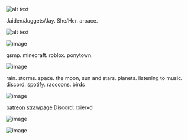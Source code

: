 ![alt text](https://64.media.tumblr.com/80e12ae489865da6e21ac01092909a87/2126920db6b8306b-2f/s500x750/4a90d187cde1eb7a128ffc7c4b53b51ea1ca2cd5.pnj)

Jaiden/Juggets/Jay. She/Her. aroace.


![alt text](https://encrypted-tbn0.gstatic.com/images?q=tbn:ANd9GcSW-aB0dAyJVT4hZA9J0vNJVwt2vMjjRSmmLRcpNzm27w&s) 


![image](https://64.media.tumblr.com/96d23bada4b7471b45bb898a729dc1d4/008259af8f9c76ed-17/s500x750/6e3f5dc3c244a9969485938c0c801367a83) 

qsmp. minecraft. roblox. ponytown.

![image](https://64.media.tumblr.com/96d23bada4b7471b45bb898a729dc1d4/008259af8f9c76ed-17/s500x750/6e3f5dc3c244a9969485938c0c801367a83)

rain. storms. space. the moon, sun and stars. planets. listening to music. discord. spotify. raccoons. birds

![image](https://64.media.tumblr.com/96d23bada4b7471b45bb898a729dc1d4/008259af8f9c76ed-17/s500x750/6e3f5dc3c244a9969485938c0c801367a83)

[patreon](https://www.patreon.com/c/0_0zz/about) [strawpage](https://aroacebird.straw.page) Discord: rxierxd



![image](https://64.media.tumblr.com/ce643b695a0614d86a2657a6346f9045/aa9daa5ef7db55e2-d9/s500x750/9a85e2d7ff9f2523080d3a8b09eb02917cfb18a4.pnj)

![image](https://64.media.tumblr.com/c89f54a097bb348bcfeb86753e047d40/aa9daa5ef7db55e2-b7/s500x750/32e82b9a996d1b3acd68b87ae0854590320c70dd.pnj)

